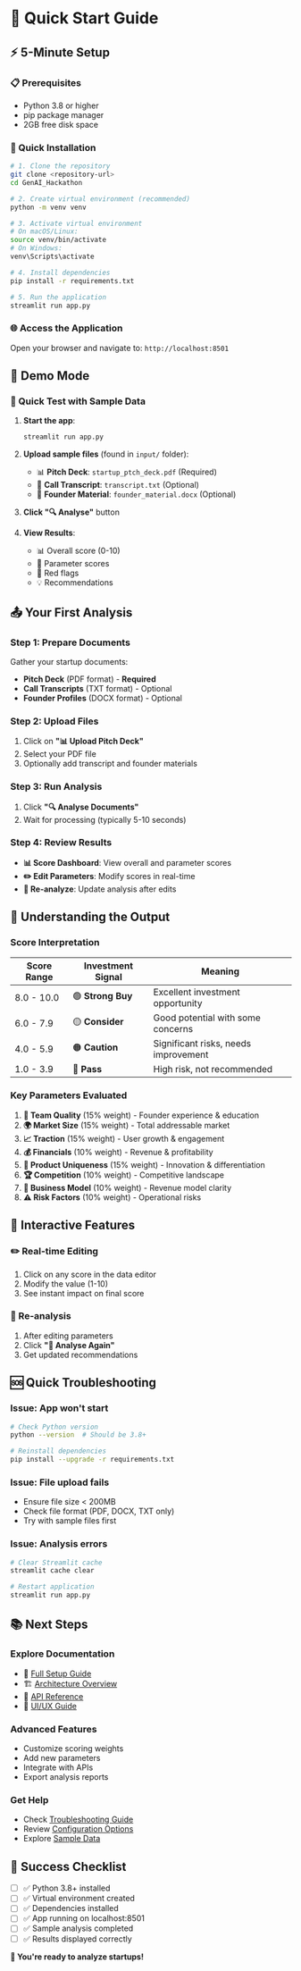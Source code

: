 # 🚀 Quick Start Guide

## ⚡ 5-Minute Setup

### 📋 Prerequisites
- Python 3.8 or higher
- pip package manager
- 2GB free disk space

### 🎯 Quick Installation

```bash
# 1. Clone the repository
git clone <repository-url>
cd GenAI_Hackathon

# 2. Create virtual environment (recommended)
python -m venv venv

# 3. Activate virtual environment
# On macOS/Linux:
source venv/bin/activate
# On Windows:
venv\Scripts\activate

# 4. Install dependencies
pip install -r requirements.txt

# 5. Run the application
streamlit run app.py
```

### 🌐 Access the Application
Open your browser and navigate to: `http://localhost:8501`

## 🎪 Demo Mode

### 🎯 Quick Test with Sample Data

1. **Start the app**:
   ```bash
   streamlit run app.py
   ```

2. **Upload sample files** (found in `input/` folder):
   - 📊 **Pitch Deck**: `startup_ptch_deck.pdf` (Required)
   - 📝 **Call Transcript**: `transcript.txt` (Optional)
   - 👤 **Founder Material**: `founder_material.docx` (Optional)

3. **Click "🔍 Analyse"** button

4. **View Results**:
   - 📊 Overall score (0-10)
   - 🎯 Parameter scores
   - 🚨 Red flags
   - 💡 Recommendations

## 📤 Your First Analysis

### Step 1: Prepare Documents
Gather your startup documents:
- **Pitch Deck** (PDF format) - **Required**
- **Call Transcripts** (TXT format) - Optional
- **Founder Profiles** (DOCX format) - Optional

### Step 2: Upload Files
1. Click on **"📊 Upload Pitch Deck"**
2. Select your PDF file
3. Optionally add transcript and founder materials

### Step 3: Run Analysis
1. Click **"🔍 Analyse Documents"**
2. Wait for processing (typically 5-10 seconds)

### Step 4: Review Results
- **📊 Score Dashboard**: View overall and parameter scores
- **✏️ Edit Parameters**: Modify scores in real-time
- **🔄 Re-analyze**: Update analysis after edits

## 🎯 Understanding the Output

### Score Interpretation
| **Score Range** | **Investment Signal** | **Meaning** |
|-----------------|----------------------|-------------|
| 8.0 - 10.0 | 🟢 **Strong Buy** | Excellent investment opportunity |
| 6.0 - 7.9 | 🟡 **Consider** | Good potential with some concerns |
| 4.0 - 5.9 | 🟠 **Caution** | Significant risks, needs improvement |
| 1.0 - 3.9 | 🔴 **Pass** | High risk, not recommended |

### Key Parameters Evaluated
1. **👥 Team Quality** (15% weight) - Founder experience & education
2. **🌍 Market Size** (15% weight) - Total addressable market
3. **📈 Traction** (15% weight) - User growth & engagement
4. **💰 Financials** (10% weight) - Revenue & profitability
5. **🚀 Product Uniqueness** (15% weight) - Innovation & differentiation
6. **🏆 Competition** (10% weight) - Competitive landscape
7. **💼 Business Model** (10% weight) - Revenue model clarity
8. **⚠️ Risk Factors** (10% weight) - Operational risks

## 🔄 Interactive Features

### ✏️ Real-time Editing
1. Click on any score in the data editor
2. Modify the value (1-10)
3. See instant impact on final score

### 🔄 Re-analysis
1. After editing parameters
2. Click **"🔄 Analyse Again"**
3. Get updated recommendations

## 🆘 Quick Troubleshooting

### Issue: App won't start
```bash
# Check Python version
python --version  # Should be 3.8+

# Reinstall dependencies
pip install --upgrade -r requirements.txt
```

### Issue: File upload fails
- Ensure file size < 200MB
- Check file format (PDF, DOCX, TXT only)
- Try with sample files first

### Issue: Analysis errors
```bash
# Clear Streamlit cache
streamlit cache clear

# Restart application
streamlit run app.py
```

## 📚 Next Steps

### Explore Documentation
- 📖 [Full Setup Guide](./SETUP_INSTRUCTIONS.md)
- 🏗️ [Architecture Overview](./architecture.md)
- 🔧 [API Reference](./api-reference.md)
- 🎨 [UI/UX Guide](./UI-UX.md)

### Advanced Features
- Customize scoring weights
- Add new parameters
- Integrate with APIs
- Export analysis reports

### Get Help
- Check [Troubleshooting Guide](./troubleshooting.md)
- Review [Configuration Options](./configuration.md)
- Explore [Sample Data](../input/)

## 🎉 Success Checklist

- [ ] ✅ Python 3.8+ installed
- [ ] ✅ Virtual environment created
- [ ] ✅ Dependencies installed
- [ ] ✅ App running on localhost:8501
- [ ] ✅ Sample analysis completed
- [ ] ✅ Results displayed correctly

**🚀 You're ready to analyze startups!**
